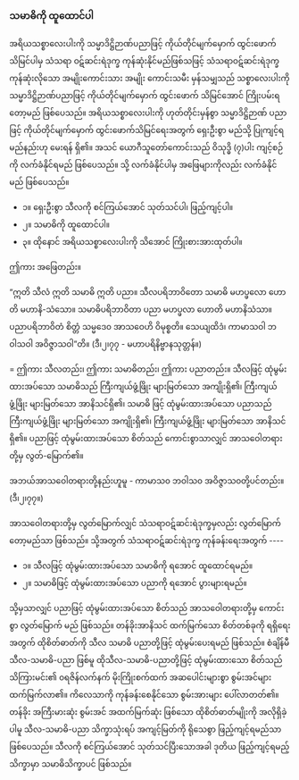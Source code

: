 ### သမာဓိကို ထူထောင်ပါ

အရိယသစ္စာလေးပါးကို သမ္မာဒိဋ္ဌိဉာဏ်ပညာဖြင့် ကိုယ်တိုင်မျက်မှောက် ထွင်းဖောက်သိမြင်ပါမှ သံသရာ ဝဋ်ဆင်းရဲဒုက္ခ ကုန်ဆုံးနိုင်မည်ဖြစ်သဖြင့် သံသရာဝဋ်ဆင်းရဲဒုက္ခ ကုန်ဆုံးလိုသော အမျိုးကောင်းသား အမျိုး ကောင်းသမီး မှန်သမျှသည် သစ္စာလေးပါးကို သမ္မာဒိဋ္ဌိဉာဏ်ပညာဖြင့် ကိုယ်တိုင်မျက်မှောက် ထွင်းဖောက် သိမြင်အောင် ကြိုးပမ်းရတော့မည် ဖြစ်ပေသည်။ 
အရိယသစ္စာလေးပါးကို ဟုတ်တိုင်းမှန်စွာ သမ္မာဒိဋ္ဌိဉာဏ် ပညာဖြင့် ကိုယ်တိုင်မျက်မှောက် ထွင်းဖောက်သိမြင်ရေးအတွက် ရှေးဦးစွာ မည်သို့ ပြုကျင့်ရမည်နည်းဟု မေးရန် ရှိ၏။ 
အသင် ယောဂီသူတော်ကောင်းသည် ဝိသုဒ္ဓိ (၇)ပါး ကျင့်စဉ်ကို  လက်ခံနိုင်ရမည် ဖြစ်ပေသည်။ 
သို့ လက်ခံနိုင်ပါမှ အဖြေများကိုလည်း လက်ခံနိုင်မည် ဖြစ်ပေသည်။

- ၁။ ရှေးဦးစွာ သီလကို စင်ကြယ်အောင် သုတ်သင်ပါ၊ ဖြည့်ကျင့်ပါ။
- ၂။ သမာဓိကို ထူထောင်ပါ။
- ၃။ ထိုနောင် အရိယသစ္စာလေးပါးကို သိအောင် ကြိုးစားအားထုတ်ပါ။

ဤကား အဖြေတည်း။

“ဣတိ သီလံ ဣတိ သမာဓိ ဣတိ ပညာ။ 
သီလပရိဘာဝိတော သမာဓိ မဟပ္ဖလော ဟောတိ မဟာနိ-သံသော။ 
သမာဓိပရိဘာဝိတာ ပညာ မဟပ္ဖလာ ဟောတိ မဟာနိသံသာ။ 
ပညာပရိဘာဝိတံ စိတ္တံ သမ္မဒေ၀ အာသဝေဟိ ဝိမုစ္စတိ။ 
သေယျထိဒံ၊ ကာမာသဝါ ဘဝါသဝါ အဝိဇ္ဇာသဝါ”တိ။ <r>(ဒီ၊၂၊၇၇ - မဟာပရိနိဗ္ဗာနသုတ္တန်။)</r>

= ဤကား သီလတည်း၊ ဤကား သမာဓိတည်း၊ ဤကား ပညာတည်း။ 
သီလဖြင့် ထုံမွမ်းထားအပ်သော သမာဓိသည် ကြီးကျယ်ဖွံ့ဖြိုး များမြတ်သော အကျိုးရှိ၏၊ ကြီးကျယ်ဖွံ့ဖြိုး များမြတ်သော အာနိသင်ရှိ၏၊ သမာဓိ ဖြင့် ထုံမွမ်းထားအပ်သော ပညာသည် ကြီးကျယ်ဖွံ့ဖြိုး များမြတ်သော အကျိုးရှိ၏၊ ကြီးကျယ်ဖွံ့ဖြိုး များမြတ်သော အာနိသင်ရှိ၏။ 
ပညာဖြင့် ထုံမွမ်းထားအပ်သော စိတ်သည် ကောင်းစွာသာလျှင် အာသဝေါတရားတို့မှ လွတ်-မြောက်၏။

အဘယ်အာသဝေါတရားတို့နည်းဟူမူ - ကာမာသ၀ ဘဝါသ၀ အဝိဇ္ဇာသ၀တို့ပင်တည်း။ (ဒီ၊၂၊၇၇။)

အာသဝေါတရားတို့မှ လွတ်မြောက်လျှင် သံသရာဝဋ်ဆင်းရဲဒုက္ခမှလည်း လွတ်မြောက်တော့မည်သာ ဖြစ်သည်။ 
သို့အတွက် သံသရာဝဋ်ဆင်းရဲဒုက္ခ ကုန်ခန်းရေးအတွက် ----

- ၁။ သီလဖြင့် ထုံမွမ်းထားအပ်သော သမာဓိကို ရအောင် ထူထောင်ရမည်။
- ၂။ သမာဓိဖြင့် ထုံမွမ်းထားအပ်သော ပညာကို ရအောင် ပွားများရမည်။

သို့မှသာလျှင် ပညာဖြင့် ထုံမွမ်းထားအပ်သော စိတ်သည် အာသဝေါတရားတို့မှ ကောင်းစွာ လွတ်မြောက် မည် ဖြစ်သည်။ 
တန်ခိုးအာနိသင် ထက်မြက်သော စိတ်တစ်ခုကို ရရှိရေးအတွက် ထိုစိတ်ဓာတ်ကို သီလ သမာဓိ ပညာတို့ဖြင့် ထုံမွမ်းပေးရမည် ဖြစ်သည်။ 
စံချိန်မီ သီလ-သမာဓိ-ပညာ ဖြစ်မူ ထိုသီလ-သမာဓိ-ပညာတို့ဖြင့် ထုံမွမ်းထားသော စိတ်သည် သိကြားမင်း၏ ၀ရဇိန်လက်နက် မိုးကြိုးစက်ထက် အဆပေါင်းများစွာ စွမ်းအင်များ ထက်မြက်လာ၏။ 
ကိလေသာကို ကုန်ခန်းစေနိုင်သော စွမ်းအားများ ပေါ်လာတတ်၏။ 
တန်ခိုး အကြီးမားဆုံး စွမ်းအင် အထက်မြက်ဆုံး ဖြစ်သော ထိုစိတ်ဓာတ်မျိုးကို အလိုရှိခဲ့ပါမူ သီလ-သမာဓိ-ပညာ သိက္ခာသုံးရပ် အကျင့်မြတ်ကို ရိုသေစွာ ဖြည့်ကျင့်ရမည်သာ ဖြစ်ပေသည်။ 
သီလကို စင်ကြယ်အောင် သုတ်သင်ပြီးသောအခါ ဒုတိယ ဖြည့်ကျင့်ရမည့် သိက္ခာမှာ သမာဓိသိက္ခာပင် ဖြစ်သည်။